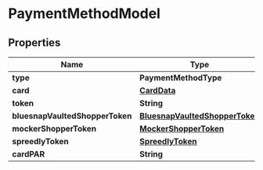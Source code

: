 

# PaymentMethodModel


## Properties

| Name | Type | Description | Notes |
|------------ | ------------- | ------------- | -------------|
|**type** | **PaymentMethodType** |  |  |
|**card** | [**CardData**](CardData.md) |  |  [optional] |
|**token** | **String** |  |  [optional] |
|**bluesnapVaultedShopperToken** | [**BluesnapVaultedShopperToken**](BluesnapVaultedShopperToken.md) |  |  [optional] |
|**mockerShopperToken** | [**MockerShopperToken**](MockerShopperToken.md) |  |  [optional] |
|**spreedlyToken** | [**SpreedlyToken**](SpreedlyToken.md) |  |  [optional] |
|**cardPAR** | **String** |  |  [optional] |



